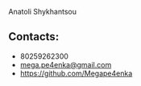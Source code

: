 Anatoli Shykhantsou

## Contacts: 
- 80259262300
- mega.pe4enka@gmail.com
- https://github.com/Megape4enka
